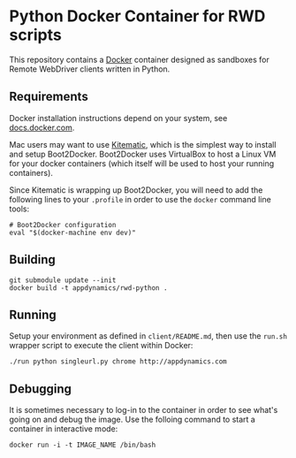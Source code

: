 # Python Docker Container for RWD scripts

This repository contains a [Docker](docker.com) container designed as sandboxes for Remote WebDriver
clients written in Python.

## Requirements
Docker installation instructions depend on your system, see [docs.docker.com](docs.docker.com).

Mac users may want to use [Kitematic](kitematic.com), which is the simplest way to install and setup Boot2Docker. 
Boot2Docker uses VirtualBox to host a Linux VM for your docker containers (which itself will be used to host your running containers).

Since Kitematic is wrapping up Boot2Docker, you will need to add the following lines to your ```.profile``` in order to use the ```docker``` command line tools:
```
# Boot2Docker configuration
eval "$(docker-machine env dev)"
```

## Building
```
git submodule update --init
docker build -t appdynamics/rwd-python .
```

## Running
Setup your environment as defined in ```client/README.md```, then use the
```run.sh``` wrapper script to execute the client within Docker:

```
./run python singleurl.py chrome http://appdynamics.com
```

## Debugging
It is sometimes necessary to log-in to the container in order to see what's
going on and debug the image. Use the folloing command to start a container in interactive mode:
```
docker run -i -t IMAGE_NAME /bin/bash
```
